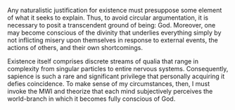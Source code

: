 Any naturalistic justification for existence must presuppose some element of what it seeks to explain. Thus, to avoid circular argumentation, it is necessary to posit a transcendent ground of being: God. Moreover, one may become conscious of the divinity that underlies everything simply by not inflicting misery upon themselves in response to external events, the actions of others, and their own shortcomings.

Existence itself comprises discrete streams of qualia that range in complexity from singular particles to entire nervous systems. Consequently, sapience is such a rare and significant privilege that personally acquiring it defies coincidence. To make sense of my circumstances, then, I must invoke the MWI and theorize that each mind subjectively perceives the world-branch in which it becomes fully conscious of God.
